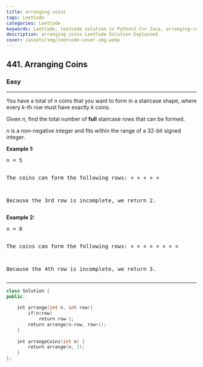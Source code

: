 ```yaml
---
title: arranging coins
tags: LeetCode
categories: LeetCode
keywords: LeetCode, leetcode solution in Python3 C++ Java, arranging-coins solution
description: arranging coins LeetCode Solution Explained
cover: /assets/img/leetcode-cover-img.webp
---
```





<h2>441. Arranging Coins</h2><h3>Easy</h3><hr><div><p>You have a total of <i>n</i> coins that you want to form in a staircase shape, where every <i>k</i>-th row must have exactly <i>k</i> coins.</p>
 
<p>Given <i>n</i>, find the total number of <b>full</b> staircase rows that can be formed.</p>

<p><i>n</i> is a non-negative integer and fits within the range of a 32-bit signed integer.</p>

<p><b>Example 1:</b>
</p><pre>n = 5

The coins can form the following rows:
¤
¤ ¤
¤ ¤

Because the 3rd row is incomplete, we return 2.
</pre>
<p></p>

<p><b>Example 2:</b>
</p><pre>n = 8

The coins can form the following rows:
¤
¤ ¤
¤ ¤ ¤
¤ ¤

Because the 4th row is incomplete, we return 3.
</pre>
<p></p></div>

---




```cpp
class Solution {
public:
    
    int arrange(int n, int row){
        if(n<row)
            return row-1;
        return arrange(n-row, row+1);
    }
    
    int arrangeCoins(int n) {
        return arrange(n, 1);
    }
};

```
